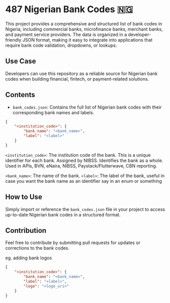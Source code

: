# 487 Nigerian Bank Codes 🇳🇬

This project provides a comprehensive and structured list of bank codes in Nigeria, including commercial banks, microfinance banks, merchant banks, and payment service providers. The data is organized in a developer-friendly JSON format, making it easy to integrate into applications that require bank code validation, dropdowns, or lookups.

## Use Case

Developers can use this repository as a reliable source for Nigerian bank codes when building financial, fintech, or payment-related solutions.

## Contents

- `bank_codes.json`: Contains the full list of Nigerian bank codes with their corresponding bank names and labels.

```json
{
    "<institution_code>": {
        "bank_name": "<bank_name>",
        "label": "<label>"
    }
}
```

`<institution_code>`: The institution code of the bank. This is a unique identifier for each bank. Assigned by NIBSS. Identifies the bank as a whole. Used in APIs, BVN, eNaira, NIBSS, Paystack/Flutterwave, CBN reporting.

`<bank_name>`: The name of the bank.
`<label>`: The label of the bank, useful in case you want the bank name as an identifier say in an enum or something


## How to Use

Simply import or reference the `bank_codes.json` file in your project to access up-to-date Nigerian bank codes in a structured format.

## Contribution

Feel free to contribute by submitting pull requests for updates or corrections to the bank codes.

eg. adding bank logos
```json
{
    "<institution_code>": {
        "bank_name": "<bank_name>",
        "label": "<label>",
        "logo": "<logo_uri>"
    }
}
```
